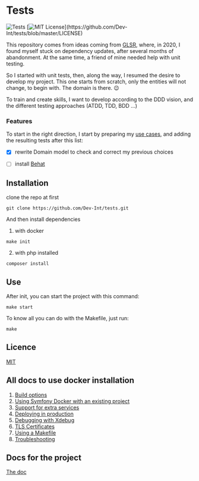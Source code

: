 Tests
=====

![Tests](https://github.com/Dev-Int/tests/workflows/Tests/badge.svg) 
[![MIT License](https://img.shields.io/apm/l/atomic-design-ui.svg?)](https://github.com/Dev-Int/tests/blob/master/LICENSE)

This repository comes from ideas coming from [GLSR](https://github.com/Dev-Int/glsr), where, in 2020, I found myself 
 stuck on dependency updates, after several months of abandonment. At the same time, a friend of mine needed help with
 unit testing.
 
So I started with unit tests, then, along the way, I resumed the desire to develop my project. This one starts from
 scratch, only the entities will not change, to begin with. The domain is there. 😉

To train and create skills, I want to develop according to the DDD vision, and the different testing approaches
 (ATDD, TDD, BDD ...)
 
### Features

To start in the right direction, I start by preparing my [use cases](https://github.com/Dev-Int/tests/labels/use%20case),
 and adding the resulting tests after this list:

- [x] rewrite Domain model to check and correct my previous choices

- [ ] install [Behat](https://docs.behat.org/en/latest/quick_start.html)

## Installation

clone the repo at first
```
git clone https://github.com/Dev-Int/tests.git
```
And then install dependencies

1. with docker
```shell
make init
```
2. with php installed
```shell
composer install
```

## Use

After init, you can start the project with this command:
```shell
make start
```
To know all you can do with the Makefile, just run:
```shell
make
```

## Licence

[MIT](https://choosealicense.com/licenses/mit/)

## All docs to use docker installation

1. [Build options](docs/docker/build.md)
2. [Using Symfony Docker with an existing project](docs/docker/existing-project.md)
3. [Support for extra services](docs/docker/extra-services.md)
4. [Deploying in production](docs/docker/production.md)
5. [Debugging with Xdebug](docs/docker/xdebug.md)
6. [TLS Certificates](docs/docker/tls.md)
7. [Using a Makefile](docs/docker/makefile.md)
8. [Troubleshooting](docs/docker/troubleshooting.md)

## Docs for the project

[The doc](docs/index.md)

